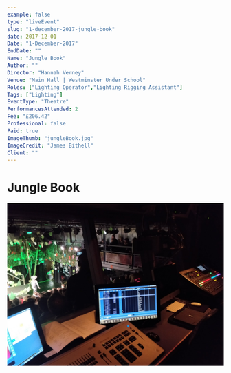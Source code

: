 ```yaml
---
example: false
type: "liveEvent"
slug: "1-december-2017-jungle-book"
date: 2017-12-01
Date: "1-December-2017"
EndDate: ""
Name: "Jungle Book"
Author: ""
Director: "Hannah Verney"
Venue: "Main Hall | Westminster Under School"
Roles: ["Lighting Operator","Lighting Rigging Assistant"]
Tags: ["Lighting"]
EventType: "Theatre"
PerformancesAttended: 2
Fee: "£206.42"
Professional: false
Paid: true
ImageThumb: "jungleBook.jpg"
ImageCredit: "James Bithell"
Client: ""
---
```


# Jungle Book

![Image by James Bithell](./images/jungleBook.jpg)

